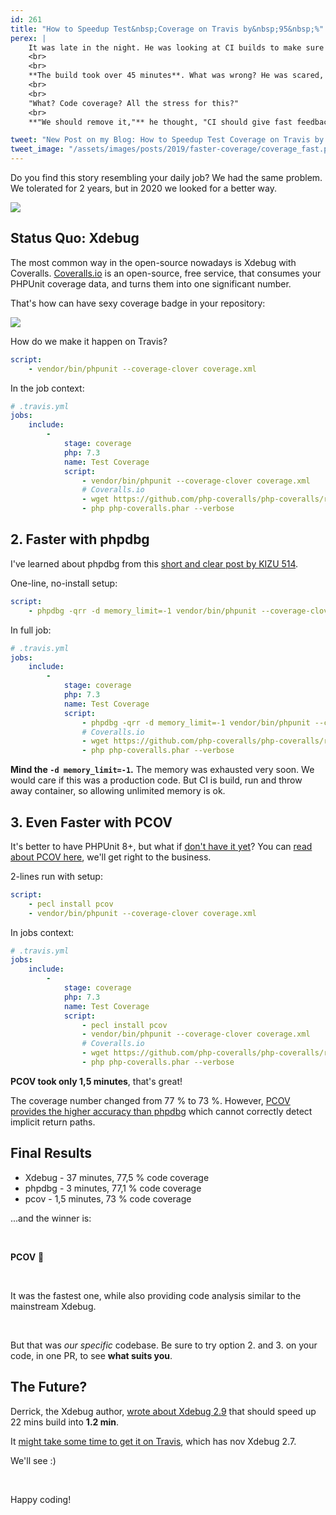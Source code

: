 ```yaml
---
id: 261
title: "How to Speedup Test&nbsp;Coverage on Travis by&nbsp;95&nbsp;%"
perex: |
    It was late in the night. He was looking at CI builds to make sure everything is ready for a morning presentation.
    <br>
    <br>
    **The build took over 45 minutes**. What was wrong? He was scared, took a deep breath, and looked at Travis build detail anyway.
    <br>
    <br>
    "What? Code coverage? All the stress for this?"
    <br>
    **"We should remove it,"** he thought, "CI should give fast feedback... or is there another way?"

tweet: "New Post on my Blog: How to Speedup Test Coverage on Travis by 95 %"
tweet_image: "/assets/images/posts/2019/faster-coverage/coverage_fast.png"
---
```


Do you find this story resembling your daily job? We had the same problem. We tolerated for 2 years, but in 2020 we looked for a better way.

<img src="/assets/images/posts/2019/faster-coverage/coverage_slow.png">

## Status Quo: Xdebug

The most common way in the open-source nowadays is Xdebug with Coveralls. [Coveralls.io](http://coveralls.io) is an open-source, free service, that consumes your PHPUnit coverage data, and turns them into one significant number.

That's how can have sexy coverage badge in your repository:

<img src="https://img.shields.io/coveralls/symplify/symplify/master.svg?style=flat-square">

How do we make it happen on Travis?

```yaml
script:
    - vendor/bin/phpunit --coverage-clover coverage.xml
```

In the job context:

```yaml
# .travis.yml
jobs:
    include:
        -
            stage: coverage
            php: 7.3
            name: Test Coverage
            script:
                - vendor/bin/phpunit --coverage-clover coverage.xml
                # Coveralls.io
                - wget https://github.com/php-coveralls/php-coveralls/releases/download/v2.1.0/php-coveralls.phar
                - php php-coveralls.phar --verbose
```

## 2. Faster with phpdbg

I've learned about phpdbg from this [short and clear post by KIZU 514](https://kizu514.com/blog/phpdbg-is-much-faster-than-xdebug-for-code-coverage).

One-line, no-install setup:

```yaml
script:
    - phpdbg -qrr -d memory_limit=-1 vendor/bin/phpunit --coverage-clover coverage.xml
```

In full job:

```yaml
# .travis.yml
jobs:
    include:
        -
            stage: coverage
            php: 7.3
            name: Test Coverage
            script:
                - phpdbg -qrr -d memory_limit=-1 vendor/bin/phpunit --coverage-clover coverage.xml
                # Coveralls.io
                - wget https://github.com/php-coveralls/php-coveralls/releases/download/v2.1.0/php-coveralls.phar
                - php php-coveralls.phar --verbose
```

**Mind the `-d memory_limit=-1`.** The memory was exhausted very soon. We would care if this was a production code. But CI is build, run and throw away container, so allowing unlimited memory is ok.


## 3. Even Faster with PCOV

It's better to have PHPUnit 8+, but what if [don't have it yet](/blog/2019/11/04/still-on-phpunit-4-come-to-phpunit-8-together-in-a-day/)? You can [read about PCOV here](https://kizu514.com/blog/pcov-is-better-than-phpdbg-and-xdebug-for-code-coverage), we'll get right to the business.

2-lines run with setup:

```yaml
script:
    - pecl install pcov
    - vendor/bin/phpunit --coverage-clover coverage.xml
```

In jobs context:

```yaml
# .travis.yml
jobs:
    include:
        -
            stage: coverage
            php: 7.3
            name: Test Coverage
            script:
                - pecl install pcov
                - vendor/bin/phpunit --coverage-clover coverage.xml
                # Coveralls.io
                - wget https://github.com/php-coveralls/php-coveralls/releases/download/v2.1.0/php-coveralls.phar
                - php php-coveralls.phar --verbose
```

**PCOV took only 1,5 minutes**, that's great!

The coverage number changed from 77 % to 73 %. However, [PCOV provides the higher accuracy than phpdbg](https://github.com/krakjoe/pcov#differences-in-reporting) which cannot correctly detect implicit return paths.


## Final Results

- Xdebug - 37 minutes, 77,5 % code coverage
- phpdbg - 3 minutes, 77,1 % code coverage
- pcov - 1,5 minutes, 73 % code coverage

...and the winner is:

<br>

**PCOV** 🎉

<br>

It was the fastest one, while also providing code analysis similar to the mainstream Xdebug.

<br>

But that was *our specific* codebase. Be sure to try option 2. and 3. on your code, in one PR, to see **what suits you**.

## The Future?

Derrick, the Xdebug author, [wrote about Xdebug 2.9](https://derickrethans.nl/crafty-code-coverage.html) that should speed up 22 mins build into **1.2 min**.

It [might take some time to get it on Travis](https://travis-ci.community/t/new-faster-xdebug-2-9-is-out/6372), which has nov Xdebug 2.7.

We'll see :)

<br>

Happy coding!
